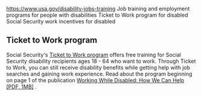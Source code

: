 

https://www.usa.gov/disability-jobs-training
Job training and employment programs for people with disabilities
Ticket to Work program for disabled
Social Security work incentives for disabled

**Ticket to Work program**
--------------------------

Social Security's
[Ticket to Work program](https://choosework.ssa.gov/about/index.html)
offers free training for Social Security disability recipients ages 18 - 64 who want to work. Through Ticket to Work, you can still receive disability benefits while getting help with job searches and gaining work experience. Read about the program beginning on page 1 of the publication
[Working While Disabled: How We Can Help [PDF, 1MB]](https://www.ssa.gov/pubs/EN-05-10095.pdf)
.
